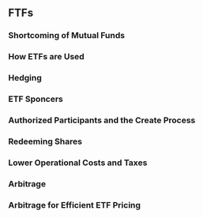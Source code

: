 ## FTFs


### Shortcoming of Mutual Funds



### How ETFs are Used



### Hedging



### ETF Sponcers



### Authorized Participants and the Create Process



### Redeeming Shares



### Lower Operational Costs and Taxes


### Arbitrage


### Arbitrage for Efficient ETF Pricing






